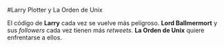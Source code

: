 #Larry Plotter y La Orden de Unix

El código de **Larry** cada vez se vuelve más peligroso.
**Lord Ballmermort** y sus *followers* cada vez tienen más *retweets*.
**La Orden de Unix** quiere enfrentarse a ellos.
